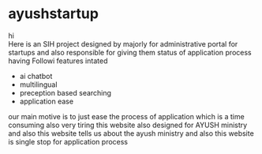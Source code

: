 # ayushstartup
hi
<br>
Here is an SIH project designed by majorly for administrative portal for startups and also responsible for giving them status of application process having
Followi features intated
<ul>
<li>ai chatbot</li>
<li>multilingual</li>
<li>preception based searching</li>
<li>application ease</li>
</ul>

our main motive is to just ease the process of application which is a time consuming also very tiring this website also designed for AYUSH ministry and also this website tells us about the ayush ministry and also this website is single stop for application process 
